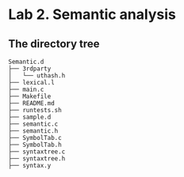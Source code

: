 # Lab 2. Semantic analysis

## The directory tree

```
Semantic.d
├── 3rdparty
│   └── uthash.h
├── lexical.l
├── main.c
├── Makefile
├── README.md
├── runtests.sh
├── sample.d
├── semantic.c
├── semantic.h
├── SymbolTab.c
├── SymbolTab.h
├── syntaxtree.c
├── syntaxtree.h
├── syntax.y
```



